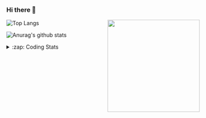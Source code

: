### Hi there 👋

<!--
**tao8687/tao8687** is a ✨ _special_ ✨ repository because its `README.md` (this file) appears on your GitHub profile.

Here are some ideas to get you started:

- 🔭 I’m currently working on ...
- 🌱 I’m currently learning ...
- 👯 I’m looking to collaborate on ...
- 🤔 I’m looking for help with ...
- 💬 Ask me about ...
- 📫 How to reach me: ...
- 😄 Pronouns: ...
- ⚡ Fun fact: ...
-->

<img align='right' src="https://media.giphy.com/media/M9gbBd9nbDrOTu1Mqx/giphy.gif" width="240">

  
![Top Langs](https://github-readme-stats.vercel.app/api/top-langs/?username=tao8687&layout=compact&title_color=23238E&text_color=A67D3D)

![Anurag's github stats](https://github-readme-stats.vercel.app/api?username=tao8687&show_icons=true&&text_color=A67D3D&title_color=23238E&show_icons=false&count_private=true&hide=stars)

<details>
  <summary>:zap: Coding Stats</summary>
  <br>
    
<!--START_SECTION:waka-->

```txt
From: 24 October 2024 - To: 31 October 2024

C++           3 hrs 2 mins    █████████████▓░░░░░░░░░░░   54.61 %
Objective-C   40 mins         ███░░░░░░░░░░░░░░░░░░░░░░   12.11 %
Python        34 mins         ██▓░░░░░░░░░░░░░░░░░░░░░░   10.33 %
CMake         28 mins         ██░░░░░░░░░░░░░░░░░░░░░░░   08.53 %
Markdown      23 mins         █▓░░░░░░░░░░░░░░░░░░░░░░░   06.98 %
```

<!--END_SECTION:waka-->
</details>
